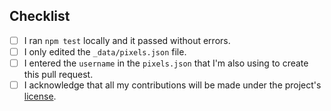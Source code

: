 <!-- Thank you for contributing a pixel to the Open Pixel Art project! -->

## Checklist

<!-- Before submitting your pull request please make sure you checked the following tasks: -->

- [ ] I ran `npm test` locally and it passed without errors.
- [ ] I only edited the `_data/pixels.json` file.
- [ ] I entered the `username` in the `pixels.json` that I'm also using to create this pull request.
- [ ] I acknowledge that all my contributions will be made under the project's [license](../../LICENSE.md).

<!-- To check a task, put a "x" between the brackets, similar to [x] -->

<!-- If you are contributing more than a pixel, please uncomment the part below and fill out the rest of the template -->

<!--

## Description

a short description of your pull request

## Related issues

List any related issues here

-->
